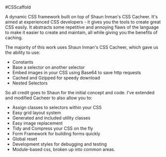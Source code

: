 #CSScaffold

A dynamic CSS framework built on top of Shaun Inman's CSS Cacheer. It's aimed at experienced CSS developers - it gives you the tools to create great CSS easily. It abstracts some repetitive and annoying flaws of the language to make it easier to create and maintain, all while giving you the benefits of caching.

The majority of this work uses Shaun Inman's CSS Cacheer, which gave us the ability to use:

- Constants
- Base a selector on another selector
- Embed images in your CSS using Base64 to save http requests
- Cached and Gzipped for speedy download
- Nested Selectors

So all credit goes to Shaun for the initial concept and code. I've extended and modified Cacheer to also allow you to:

- Assign classes to selectors within your CSS
- Easy grid layout system
- Generated and included utility classes
- Easy image replacement
- Tidy and Compress your CSS on the fly
- Form Framework for building forms quickly
- Global reset
- Development styles for debugging and testing
- Module-based css, broken up into common areas.